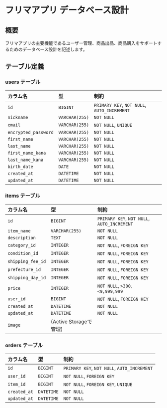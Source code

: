 # フリマアプリ データベース設計

## 概要
フリマアプリの主要機能であるユーザー管理、商品出品、商品購入をサポートするためのデータベース設計を記述します。

## テーブル定義

### users テーブル

| カラム名            | 型          | 制約                                 |
| :------------------ | :---------- | :----------------------------------- |
| `id`                | `BIGINT`    | `PRIMARY KEY`, `NOT NULL`, `AUTO_INCREMENT` |
| `nickname`          | `VARCHAR(255)` | `NOT NULL`                           |
| `email`             | `VARCHAR(255)` | `NOT NULL`, `UNIQUE`                 |
| `encrypted_password` | `VARCHAR(255)` | `NOT NULL`                           |
| `first_name`        | `VARCHAR(255)` | `NOT NULL`                           |
| `last_name`         | `VARCHAR(255)` | `NOT NULL`                           |
| `first_name_kana`   | `VARCHAR(255)` | `NOT NULL`                           |
| `last_name_kana`    | `VARCHAR(255)` | `NOT NULL`                           |
| `birth_date`        | `DATE`      | `NOT NULL`                           |
| `created_at`        | `DATETIME`  | `NOT NULL`                           |
| `updated_at`        | `DATETIME`  | `NOT NULL`                           |

### items テーブル

| カラム名          | 型          | 制約                                 |
| :---------------- | :---------- | :----------------------------------- |
| `id`              | `BIGINT`    | `PRIMARY KEY`, `NOT NULL`, `AUTO_INCREMENT` |
| `item_name`       | `VARCHAR(255)` | `NOT NULL`                           |
| `description`     | `TEXT`      | `NOT NULL`                           |
| `category_id`     | `INTEGER`   | `NOT NULL`, `FOREIGN KEY`            |
| `condition_id`    | `INTEGER`   | `NOT NULL`, `FOREIGN KEY`            |
| `shipping_fee_id` | `INTEGER`   | `NOT NULL`, `FOREIGN KEY`            |
| `prefecture_id`   | `INTEGER`   | `NOT NULL`, `FOREIGN KEY`            |
| `shipping_day_id` | `INTEGER`   | `NOT NULL`, `FOREIGN KEY`            |
| `price`           | `INTEGER`   | `NOT NULL`, `>300, <9,999,999`      |
| `user_id`         | `BIGINT`    | `NOT NULL`, `FOREIGN KEY`            |
| `created_at`      | `DATETIME`  | `NOT NULL`                           |
| `updated_at`      | `DATETIME`  | `NOT NULL`                           |
| `image`           | (Active Storageで管理) |                              |

### orders テーブル

| カラム名     | 型          | 制約                                 |
| :----------- | :---------- | :----------------------------------- |
| `id`         | `BIGINT`    | `PRIMARY KEY`, `NOT NULL`, `AUTO_INCREMENT` |
| `user_id`    | `BIGINT`    | `NOT NULL`, `FOREIGN KEY`            |
| `item_id`    | `BIGINT`    | `NOT NULL`, `FOREIGN KEY`, `UNIQUE`  |
| `created_at` | `DATETIME`  | `NOT NULL`                           |
| `updated_at` | `DATETIME`  | `NOT NULL`                           |